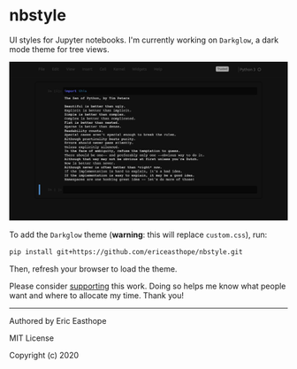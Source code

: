 # nbstyle

UI styles for Jupyter notebooks. I'm currently working on `Darkglow`, a dark mode theme for tree views.

![Darkglow theme](img/darkglow.png)

To add the `Darkglow` theme (**warning**: this will replace `custom.css`), run:

```bash
pip install git+https://github.com/ericeasthope/nbstyle.git
```

Then, refresh your browser to load the theme.

Please consider [supporting](https://www.ericeasthope.me/support) this work. Doing so helps me know what people want and where to allocate my time. Thank you!

---

Authored by Eric Easthope

MIT License

Copyright (c) 2020
